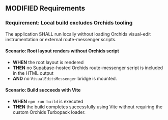 ## MODIFIED Requirements
### Requirement: Local build excludes Orchids tooling
The application SHALL run locally without loading Orchids visual-edit instrumentation or external route-messenger scripts.

#### Scenario: Root layout renders without Orchids script
- **WHEN** the root layout is rendered
- **THEN** no Supabase-hosted Orchids route-messenger script is included in the HTML output
- **AND** no `VisualEditsMessenger` bridge is mounted.

#### Scenario: Build succeeds with Vite
- **WHEN** `npm run build` is executed
- **THEN** the build completes successfully using Vite without requiring the custom Orchids Turbopack loader.